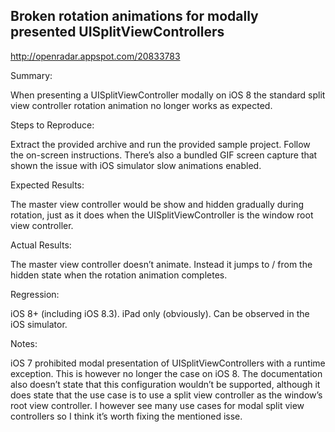 ## Broken rotation animations for modally presented UISplitViewControllers

http://openradar.appspot.com/20833783

Summary:

When presenting a UISplitViewController modally on iOS 8 the standard split view controller rotation animation no longer works as expected.

Steps to Reproduce:

Extract the provided archive and run the provided sample project. Follow the on-screen instructions. 
There’s also a bundled GIF screen capture that shown the issue with iOS simulator slow animations enabled. 

Expected Results:

The master view controller would be show and hidden gradually during rotation, just as it does when the UISplitViewController is the window root view controller. 

Actual Results:

The master view controller doesn’t animate. Instead it jumps to / from the hidden state when the rotation animation completes. 

Regression:

iOS 8+ (including iOS 8.3). iPad only (obviously). Can be observed in the iOS simulator. 

Notes:

iOS 7 prohibited modal presentation of UISplitViewControllers with a runtime exception. This is however no longer the case on iOS 8. The documentation also doesn’t state that this configuration wouldn’t be supported, although it does state that the use case is to use a split view controller as the window’s root view controller. I however see many use cases for modal split view controllers so I think it’s worth fixing the mentioned isse.
